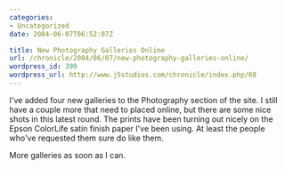```yaml
--- 
categories:
- Uncategorized
date: 2004-06-07T06:52:07Z

title: New Photography Galleries Online
url: /chronicle/2004/06/07/new-photography-galleries-online/
wordpress_id: 399
wordpress_url: http://www.j5studios.com/chronicle/index.php/68
---
```


I've added four new galleries to the Photography section of the site.  I still have a couple more that need to placed online, but there are some nice shots in this latest round.  The prints have been turning out nicely on the Epson ColorLife satin finish paper I've been using.  At least the people who've requested them sure do like them.


More galleries as soon as I can.


